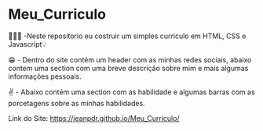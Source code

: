 # Meu_Curriculo


<p> 👨🏻‍💻 -Neste repositorio eu costruir um simples curriculo em HTML, CSS e Javascript💡</p>

<p> 😁 - Dentro do site contém um header com as minhas redes sociais, abaixo contem uma section com uma breve descrição sobre mim e mais algumas informações pessoais.</p>

<p> ✌️ - Abaixo contém uma section com as habilidade e algumas barras com as porcetagens sobre as minhas habilidades.</p>


Link do Site: <a>https://jeanpdr.github.io/Meu_Curriculo/</a>
 
